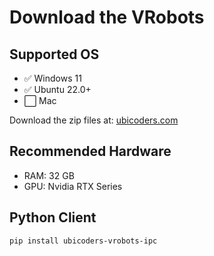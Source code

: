 # Download the VRobots

## Supported OS
-  ✅ Windows 11
-  ✅ Ubuntu 22.0+
-  ⬜ Mac

Download the zip files at: [ubicoders.com]()

## Recommended Hardware
- RAM: 32 GB
- GPU: Nvidia RTX Series


## Python Client
```
pip install ubicoders-vrobots-ipc
```
